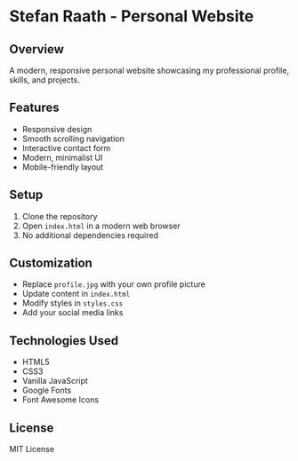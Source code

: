 # Stefan Raath - Personal Website

## Overview
A modern, responsive personal website showcasing my professional profile, skills, and projects.

## Features
- Responsive design
- Smooth scrolling navigation
- Interactive contact form
- Modern, minimalist UI
- Mobile-friendly layout

## Setup
1. Clone the repository
2. Open `index.html` in a modern web browser
3. No additional dependencies required

## Customization
- Replace `profile.jpg` with your own profile picture
- Update content in `index.html`
- Modify styles in `styles.css`
- Add your social media links

## Technologies Used
- HTML5
- CSS3
- Vanilla JavaScript
- Google Fonts
- Font Awesome Icons

## License
MIT License
